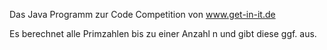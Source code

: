 Das Java Programm zur Code Competition von www.get-in-it.de

Es berechnet alle Primzahlen bis zu einer Anzahl n und gibt diese ggf. aus.

